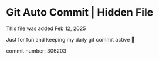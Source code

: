# Git Auto Commit | Hidden File

This file was added Feb 12, 2025

Just for fun and keeping my daily git commit active 🤪

commit number: 306203
